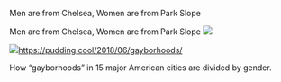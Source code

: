 Men are from Chelsea, Women are from Park Slope

Men are from Chelsea, Women are from Park Slope
![](../_resources/4ab991828814097b26eeac96e69ba83e.png)

![](../_resources/9939a7f0ead954e3fa52ce66a3a4e51f.png)https://pudding.cool/2018/06/gayborhoods/

How “gayborhoods” in 15 major American cities are divided by gender.